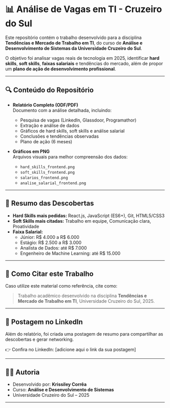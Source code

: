 # 📊 Análise de Vagas em TI - Cruzeiro do Sul

Este repositório contém o trabalho desenvolvido para a disciplina **Tendências e Mercado de Trabalho em TI**, do curso de **Análise e Desenvolvimento de Sistemas da Universidade Cruzeiro do Sul**.  

O objetivo foi analisar vagas reais de tecnologia em 2025, identificar **hard skills**, **soft skills**, **faixas salariais** e tendências do mercado, além de propor um **plano de ação de desenvolvimento profissional**.

---

## 🔍 Conteúdo do Repositório

- **Relatório Completo (ODF/PDF)**  
  Documento com a análise detalhada, incluindo:
  - Pesquisa de vagas (LinkedIn, Glassdoor, Programathor)  
  - Extração e análise de dados  
  - Gráficos de hard skills, soft skills e análise salarial  
  - Conclusões e tendências observadas  
  - Plano de ação (6 meses)  

- **Gráficos em PNG**  
  Arquivos visuais para melhor compreensão dos dados:
  - `hard_skills_frontend.png`  
  - `soft_skills_frontend.png`  
  - `salarios_frontend.png`  
  - `analise_salarial_frontend.png`

---

## 🧩 Resumo das Descobertas

- **Hard Skills mais pedidas:** React.js, JavaScript (ES6+), Git, HTML5/CSS3  
- **Soft Skills mais citadas:** Trabalho em equipe, Comunicação clara, Proatividade  
- **Faixa Salarial:**  
  - Júnior: R$ 4.000 a R$ 6.000  
  - Estágio: R$ 2.500 a R$ 3.000  
  - Analista de Dados: até R$ 7.000  
  - Engenheiro de Machine Learning: até R$ 15.000  

---

## 📌 Como Citar este Trabalho

Caso utilize este material como referência, cite como:  

> Trabalho acadêmico desenvolvido na disciplina **Tendências e Mercado de Trabalho em TI**, Universidade Cruzeiro do Sul, 2025.  

---

## 🔗 Postagem no LinkedIn

Além do relatório, foi criada uma postagem de resumo para compartilhar as descobertas e gerar networking.  

👉 Confira no LinkedIn: [adicione aqui o link da sua postagem]

---

## 👩‍💻 Autoria

- Desenvolvido por: **Krissiley Corrêa**  
- Curso: **Análise e Desenvolvimento de Sistemas**  
- Universidade Cruzeiro do Sul – 2025  

---
